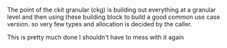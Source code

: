 The point of the ckit granular (ckg) is building out everything at a granular level  and then using these building block to build a good common use case version. so very few types and allocation is decided by the caller.

This is pretty much done I shouldn't have to mess with it again